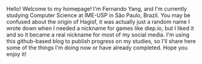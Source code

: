 Hello! Welcome to my homepage!
I'm Fernando Yang, and I'm currently studying Computer Science at IME-USP in São Paulo, Brazil.
You may be confused about the origin of Hagisf, it was actually just a random name I wrote down when I needed a nickname for games like diep.io, but I liked it and so it became a real nickname for most of my social media.
I'm using this github-based blog to publish progress on my studies, so I'll share here some of the things I'm doing now or have already completed.
Hope you enjoy it!
